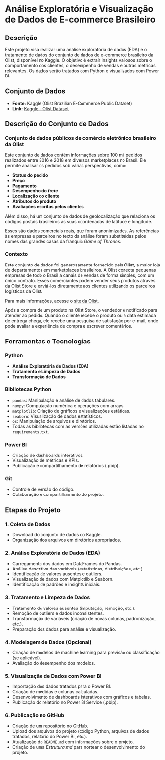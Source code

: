 # Análise Exploratória e Visualização de Dados de E-commerce Brasileiro

## Descrição

Este projeto visa realizar uma análise exploratória de dados (EDA) e o tratamento de dados do conjunto de dados de e-commerce brasileiro da Olist, disponível no Kaggle. O objetivo é extrair insights valiosos sobre o comportamento dos clientes, o desempenho de vendas e outras métricas relevantes. Os dados serão tratados com Python e visualizados com Power BI.

## Conjunto de Dados

- **Fonte:** Kaggle (Olist Brazilian E-Commerce Public Dataset)  
- **Link:** [Kaggle - Olist Dataset](https://www.kaggle.com/datasets/olistbr/brazilian-ecommerce)

## Descrição do Conjunto de Dados

### Conjunto de dados públicos de comércio eletrônico brasileiro da Olist

Este conjunto de dados contém informações sobre 100 mil pedidos realizados entre 2016 e 2018 em diversos marketplaces no Brasil. Ele permite analisar os pedidos sob várias perspectivas, como:

- **Status do pedido**
- **Preço**
- **Pagamento**
- **Desempenho do frete**
- **Localização do cliente**
- **Atributos do produto**
- **Avaliações escritas pelos clientes**

Além disso, há um conjunto de dados de geolocalização que relaciona os códigos postais brasileiros às suas coordenadas de latitude e longitude.

Esses são dados comerciais reais, que foram anonimizados. As referências às empresas e parceiros no texto da análise foram substituídas pelos nomes das grandes casas da franquia *Game of Thrones*.

### Contexto

Este conjunto de dados foi generosamente fornecido pela **Olist**, a maior loja de departamentos em marketplaces brasileiros. A Olist conecta pequenas empresas de todo o Brasil a canais de vendas de forma simples, com um único contrato. Esses comerciantes podem vender seus produtos através da Olist Store e enviá-los diretamente aos clientes utilizando os parceiros logísticos da Olist.

Para mais informações, acesse o [site da Olist](https://www.olist.com).

Após a compra de um produto na Olist Store, o vendedor é notificado para atender ao pedido. Quando o cliente recebe o produto ou a data estimada de entrega chega, ele recebe uma pesquisa de satisfação por e-mail, onde pode avaliar a experiência de compra e escrever comentários.

## Ferramentas e Tecnologias

### Python

- **Análise Exploratória de Dados (EDA)**
- **Tratamento e Limpeza de Dados**
- **Transformação de Dados**

### Bibliotecas Python

- `pandas`: Manipulação e análise de dados tabulares.
- `numpy`: Computação numérica e operações com arrays.
- `matplotlib`: Criação de gráficos e visualizações estáticas.
- `seaborn`: Visualização de dados estatísticos.
- `os`: Manipulação de arquivos e diretórios.
- Todas as bibliotecas com as versões utilizadas estão listadas no `requirements.txt`.

### Power BI

- Criação de dashboards interativos.
- Visualização de métricas e KPIs.
- Publicação e compartilhamento de relatórios (.pbip).

### Git

- Controle de versão do código.
- Colaboração e compartilhamento do projeto.

## Etapas do Projeto

### 1. Coleta de Dados

- Download do conjunto de dados do Kaggle.
- Organização dos arquivos em diretórios apropriados.

### 2. Análise Exploratória de Dados (EDA)

- Carregamento dos dados em DataFrames do Pandas.
- Análise descritiva das variáveis (estatísticas, distribuições, etc.).
- Identificação de valores ausentes e outliers.
- Visualização de dados com Matplotlib e Seaborn.
- Identificação de padrões e insights iniciais.

### 3. Tratamento e Limpeza de Dados

- Tratamento de valores ausentes (imputação, remoção, etc.).
- Remoção de outliers e dados inconsistentes.
- Transformação de variáveis (criação de novas colunas, padronização, etc.).
- Preparação dos dados para análise e visualização.

### 4. Modelagem de Dados (Opcional)

- Criação de modelos de machine learning para previsão ou classificação (se aplicável).
- Avaliação do desempenho dos modelos.

### 5. Visualização de Dados com Power BI

- Importação dos dados tratados para o Power BI.
- Criação de medidas e colunas calculadas.
- Desenvolvimento de dashboards interativos com gráficos e tabelas.
- Publicação do relatório no Power BI Service (.pbip).

### 6. Publicação no GitHub

- Criação de um repositório no GitHub.
- Upload dos arquivos do projeto (código Python, arquivos de dados tratados, relatório do Power BI, etc.).
- Atualização do `README.md` com informações sobre o projeto.
- Criação de uma *Estrutura.md* para nortear o desenvolvimento do projeto.
